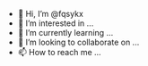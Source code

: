 - 👋 Hi, I’m @fqsykx
- 👀 I’m interested in ...
- 🌱 I’m currently learning ...
- 💞️ I’m looking to collaborate on ...
- 📫 How to reach me ...

<!---
fqsykx/fqsykx is a ✨ special ✨ repository because its `README.md` (this file) appears on your GitHub profile.
You can click the Preview link to take a look at your changes.
--->
